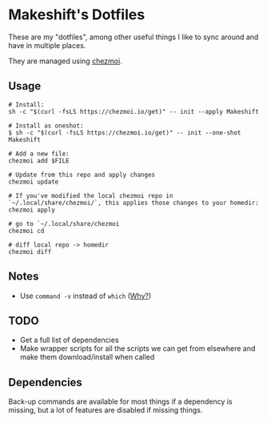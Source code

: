 # Makeshift's Dotfiles

These are my "dotfiles", among other useful things I like to sync around and have in multiple places.

They are managed using [chezmoi](https://www.chezmoi.io/).

## Usage

```shell
# Install:
sh -c "$(curl -fsLS https://chezmoi.io/get)" -- init --apply Makeshift

# Install as oneshot:
$ sh -c "$(curl -fsLS https://chezmoi.io/get)" -- init --one-shot Makeshift

# Add a new file:
chezmoi add $FILE

# Update from this repo and apply changes
chezmoi update

# If you've modified the local chezmoi repo in `~/.local/share/chezmoi/`, this applies those changes to your homedir:
chezmoi apply

# go to `~/.local/share/chezmoi
chezmoi cd

# diff local repo -> homedir
chezmoi diff
```

## Notes

* Use `command -v` instead of `which` ([Why?](https://stackoverflow.com/a/677212))

## TODO

* Get a full list of dependencies
* Make wrapper scripts for all the scripts we can get from elsewhere and make them download/install when called

## Dependencies

Back-up commands are available for most things if a dependency is missing, but a lot of features are disabled if missing things.
